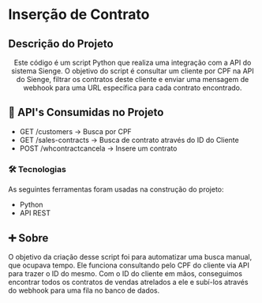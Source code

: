 # Inserção de Contrato

## Descrição do Projeto

<p align="center">Este código é um script Python que realiza uma integração com a API do sistema Sienge. O objetivo do script é consultar um cliente por CPF na API do Sienge, filtrar os contratos deste cliente e enviar uma mensagem de webhook para uma URL específica para cada contrato encontrado.</p>

## 🎲 API's Consumidas no Projeto

- GET /customers -> Busca por CPF
- GET /sales-contracts -> Busca de contrato através do ID do Cliente
- POST /whcontractcancela -> Insere um contrato

### 🛠 Tecnologias

As seguintes ferramentas foram usadas na construção do projeto:

- Python
- API REST

## ➕ Sobre 

<p align="left">O objetivo da criação desse script foi para automatizar uma busca manual, que ocupava tempo. Ele funciona consultando pelo CPF do cliente via API para trazer o ID do mesmo. Com o ID do cliente em mãos, conseguimos encontrar todos os contratos de vendas atrelados a ele e subí-los através do webhook para uma fila no banco de dados.</p>

